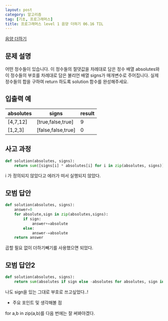 ```yaml
---
layout: post
category: 알고리즘
tag: [기초, 프로그래머스]
title: 프로그래머스 level 1 음양 더하기 06.16 TIL
---
```


[음양 더하기](https://programmers.co.kr/learn/courses/30/lessons/76501) 

## 문제 설명

어떤 정수들이 있습니다. 이 정수들의 절댓값을 차례대로 담은 정수 배열 absolutes와 이 정수들의 부호를 차례대로 담은 불리언 배열 signs가 매개변수로 주어집니다. 실제 정수들의 합을 구하여 return 하도록 solution 함수를 완성해주세요.

## 입출력 예

<table>
  <thead>
    <tr>
      <th>absolutes</th>
      <th>signs</th>
      <th>result</th>
    </tr>
  </thead>
  <tbody>
    <tr>
      <td>[4,7,12]</td>
      <td>[true,false,true]</td>
      <td>9</td>
    </tr>
    <tr>
      <td>[1,2,3]</td>
      <td>[false,false,true]</td>
      <td>0</td>
    </tr>
  </tbody>
</table>

## 사고 과정

```python
def solution(absolutes, signs):
    return sum([signs[i] * absolutes[i] for i in zip(absolutes, signs)])
```
i 가 정의되지 않았다고 에러가 떠서 실행되지 않았다.

## 모범 답안

```python
def solution(absolutes, signs):
    answer=0
    for absolute,sign in zip(absolutes,signs):
        if sign:
            answer+=absolute
        else:
            answer-=absolute
    return answer
```
곱할 필요 없이 더하기빼기를 사용했으면 되었다.
## 모범 답안2

```python
def solution(absolutes, signs):
    return sum(absolutes if sign else -absolutes for absolutes, sign in zip(absolutes, signs))
```
나도 sign을 있는 그대로 부호로 쓰고싶었다..!

* 주요 포인트 및 생각해볼 점   

for a,b in zip(a,b)를 다음 번에는 잘 써봐야겠다.
